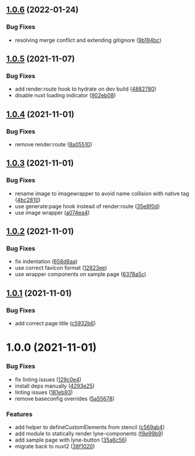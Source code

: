 ## [1.0.6](https://github.com/lyne-design-system/lyne-components-demo/compare/v1.0.5...v1.0.6) (2022-01-24)


### Bug Fixes

* resolving merge conflict and extending gitignore ([9b194bc](https://github.com/lyne-design-system/lyne-components-demo/commit/9b194bcbb9cc475c51c0d13a752d9e4f1f0260b7))

## [1.0.5](https://github.com/lyne-design-system/lyne-components-demo/compare/v1.0.4...v1.0.5) (2021-11-07)


### Bug Fixes

* add render:route hook to hydrate on dev build ([4882780](https://github.com/lyne-design-system/lyne-components-demo/commit/4882780d77dbcede97c330425ed374a1d8c2737b))
* disable nuxt loading indicator ([902eb08](https://github.com/lyne-design-system/lyne-components-demo/commit/902eb0867d0691a69752a7e157f36e241d445eda))

## [1.0.4](https://github.com/lyne-design-system/lyne-components-demo/compare/v1.0.3...v1.0.4) (2021-11-01)


### Bug Fixes

* remove render:route ([8a05510](https://github.com/lyne-design-system/lyne-components-demo/commit/8a055109538efa3e85cf2a1ad1c9cbb4d61a1df2))

## [1.0.3](https://github.com/lyne-design-system/lyne-components-demo/compare/v1.0.2...v1.0.3) (2021-11-01)


### Bug Fixes

* rename image to imagewrapper to avoid name collision with native tag ([4bc2810](https://github.com/lyne-design-system/lyne-components-demo/commit/4bc2810682ec647642413710a21ab13a1f7d6631))
* use generate:page hook instead of render:route ([35e8f0d](https://github.com/lyne-design-system/lyne-components-demo/commit/35e8f0d78071b8765ab4d2e6351d52739546a4f2))
* use image wrapper ([a074ea4](https://github.com/lyne-design-system/lyne-components-demo/commit/a074ea4c772eb6849c76bc3db16ccb6afbe158c0))

## [1.0.2](https://github.com/lyne-design-system/lyne-components-demo/compare/v1.0.1...v1.0.2) (2021-11-01)


### Bug Fixes

* fix indentation ([658d8aa](https://github.com/lyne-design-system/lyne-components-demo/commit/658d8aab344d31b745ab5c25360cfa74e0837445))
* use correct favicon format ([12823ee](https://github.com/lyne-design-system/lyne-components-demo/commit/12823eed5625f98a9b5419caf6c08f3f645be8eb))
* use wrapper components on sample page ([6378a5c](https://github.com/lyne-design-system/lyne-components-demo/commit/6378a5c1b16812b98c2f62ce7eaf90846f97c5db))

## [1.0.1](https://github.com/lyne-design-system/lyne-components-demo/compare/v1.0.0...v1.0.1) (2021-11-01)


### Bug Fixes

* add correct page title ([c5932b6](https://github.com/lyne-design-system/lyne-components-demo/commit/c5932b635d7769667d5fdfdb00769af6644988d8))

# 1.0.0 (2021-11-01)


### Bug Fixes

* fix linting issues ([129c0e4](https://github.com/lyne-design-system/lyne-components-demo/commit/129c0e42ce23c35be5648fdb733a58d69f3a8b49))
* install deps manually ([4293e25](https://github.com/lyne-design-system/lyne-components-demo/commit/4293e25d577a0c6b95fa2c72e6519c60d56572e0))
* linting issues ([181eb93](https://github.com/lyne-design-system/lyne-components-demo/commit/181eb937eee6d8888c7c34063e4d26c0377a9212))
* remove baseconfig overrides ([5a55678](https://github.com/lyne-design-system/lyne-components-demo/commit/5a55678bbf991ed6b56f3a10790ddf83c0cb5ffc))


### Features

* add helper to defineCustomElements from stencil ([c569ab4](https://github.com/lyne-design-system/lyne-components-demo/commit/c569ab4453ca9874ae77860cd5cade4a27767caa))
* add module to statically render lyne-components ([f8e99b9](https://github.com/lyne-design-system/lyne-components-demo/commit/f8e99b916832647446c8e5f497e54aa6518001b0))
* add sample page with lyne-button ([35a6c56](https://github.com/lyne-design-system/lyne-components-demo/commit/35a6c563cf2c06aaad6bbb12495be5e0ab9e66b4))
* migrate back to nuxt2 ([38f1020](https://github.com/lyne-design-system/lyne-components-demo/commit/38f10205a1a96a7ebc0b872450af2c9d87829de2))
